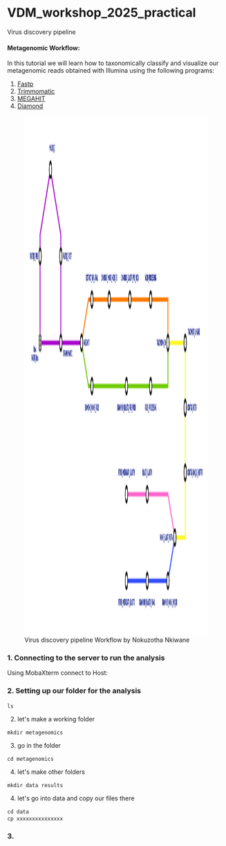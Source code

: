 # VDM_workshop_2025_practical
Virus discovery pipeline 

#### Metagenomic Workflow: 
In this tutorial we will learn how to taxonomically classify and visualize our metagenomic reads obtained with Illumina using the following programs:

1. [Fastp](https://github.com/OpenGene/fastp)
2. [Trimmomatic](https://github.com/usadellab/Trimmomatic)
3. [MEGAHIT](https://www.metagenomics.wiki/tools/assembly/megahit)
4. [Diamond](https://github.com/bbuchfink/diamond?tab=readme-ov-file)

<figure>
    <img src="workflow.png" width="920" height="1200">
    <figcaption>Virus discovery pipeline Workflow by Nokuzotha Nkiwane </figcaption>
</figure>


### 1. Connecting to the server to run the analysis

Using MobaXterm connect to Host: 

### 2. Setting up our folder for the analysis


```
ls
```

2. let's make a working folder
 
```
mkdir metagenomics
```

3. go in the folder

```
cd metagenomics
```

4. let's make other folders 

```
mkdir data results
```
4. let's go into data and copy our files there

```
cd data
cp xxxxxxxxxxxxxxx
```

### 3. 
